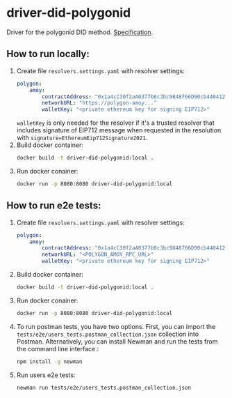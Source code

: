 # driver-did-polygonid
Driver for the polygonid DID method. 
[Specification](https://github.com/0xPolygonID/did-polygonid).

## How to run locally:
1. Create file `resolvers.settings.yaml` with resolver settings:
    ```yaml
    polygon:
        amoy:
            contractAddress: "0x1a4cC30f2aA0377b0c3bc9848766D90cb4404124"
            networkURL: "https://polygon-amoy..."
            walletKey: "<private ethereum key for signing EIP712>"
    ```
    `walletKey` is only needed for the resolver if it's a trusted resolver that includes signature of EIP712 message when requested in the resolution with `signature=EthereumEip712Signature2021`.
2. Build docker container:
    ```bash
    docker build -t driver-did-polygonid:local .
    ```
3. Run docker conainer:
    ```bash
    docker run -p 8080:8080 driver-did-polygonid:local
    ```

## How to run e2e tests:
1. Create file `resolvers.settings.yaml` with resolver settings:
    ```yaml
    polygon:
        amoy:
            contractAddress: "0x1a4cC30f2aA0377b0c3bc9848766D90cb4404124"
            networkURL: "<POLYGON_AMOY_RPC_URL>"
            walletKey: "<private ethereum key for signing EIP712>"
    ```
2. Build docker container:
    ```bash
    docker build -t driver-did-polygonid:local .
    ```
3. Run docker conainer:
    ```bash
    docker run -p 8080:8080 driver-did-polygonid:local
    ```
4. To run postman tests, you have two options. First, you can import the `tests/e2e/users_tests.postman_collection.json` collection into Postman. Alternatively, you can install Newman and run the tests from the command line interface.:
    ```bash
    npm install -g newman
    ```
5. Run users e2e tests:
    ```bash
    newman run tests/e2e/users_tests.postman_collection.json
    ```
